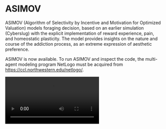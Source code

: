 # ASIMOV

ASIMOV (Algorithm of Selectivity by Incentive and Motivation for Optimized Valuation) models foraging decision, based on an earlier simulation (Cyberslug) with the explicit implementation of reward experience, pain, and homeostatic plasticity. The model provides insights on the nature and course of the addiction process, as an extreme expression of aesthetic preference. 

ASIMOV is now available. To run ASIMOV and inspect the code, the multi-agent modeling program NetLogo must be acquired from https://ccl.northwestern.edu/netlogo/.

![alt text](https://github.com/KatyaGribkova/KatyaGribkova/blob/main/ASIMOV-FAM_spatiallearning1_lq.mp4?raw=true)
